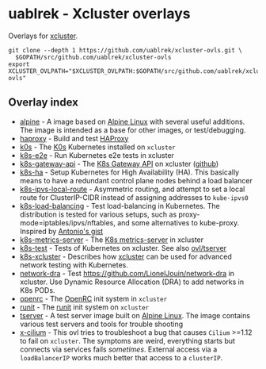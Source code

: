 # uablrek - Xcluster overlays

Overlays for [xcluster](https://github.com/Nordix/xcluster).

```
git clone --depth 1 https://github.com/uablrek/xcluster-ovls.git \
  $GOPATH/src/github.com/uablrek/xcluster-ovls
export XCLUSTER_OVLPATH="$XCLUSTER_OVLPATH:$GOPATH/src/github.com/uablrek/xcluster-ovls"
```


## Overlay index

 * [alpine](./alpine/README.md) -  A image based on [Alpine Linux](https://www.alpinelinux.org/) with several useful additions. The image is intended as a base for other images, or test/debugging. 
 * [haproxy](./haproxy/README.md) -  Build and test [HAProxy](https://github.com/haproxy/haproxy/tree/master) 
 * [k0s](./k0s/README.md) -  The [K0s](https://k0sproject.io/) Kubernetes installed on `xcluster` 
 * [k8s-e2e](./k8s-e2e/README.md) -  Run Kubernetes e2e tests in xcluster 
 * [k8s-gateway-api](./k8s-gateway-api/README.md) -  The [K8s Gateway API](https://gateway-api.sigs.k8s.io/) on xcluster ([github](https://github.com/kubernetes-sigs/gateway-api)) 
 * [k8s-ha](./k8s-ha/README.md) -  Setup Kubernetes for High Availability (HA). This basically means to have a redundant control plane nodes behind a load balancer 
 * [k8s-ipvs-local-route](./k8s-ipvs-local-route/README.md) -  Asymmetric routing, and attempt to set a local route for ClusterIP-CIDR instead of assigning addresses to `kube-ipvs0` 
 * [k8s-load-balancing](./k8s-load-balancing/README.md) -  Test load-balancing in Kubernetes. The distribution is tested for various setups, such as proxy-mode=iptables/ipvs/nftables, and some alternatives to kube-proxy. Inspired by [Antonio's gist]( https://gist.github.com/aojea/5f82db3ba5f1efd59bb73f4b28614a6a) 
 * [k8s-metrics-server](./k8s-metrics-server/README.md) -  The [K8s metrics-server](https://github.com/kubernetes-sigs/metrics-server) in xcluster 
 * [k8s-test](./k8s-test/README.md) -  Tests of Kubernetes on xcluster. See also [ovl/tserver]( https://github.com/uablrek/xcluster-ovls/tree/main/tserver) 
 * [k8s-xcluster](./k8s-xcluster/README.md) -  Describes how [xcluster](https://github.com/Nordix/xcluster) can be used for advanced network testing with Kubernetes. 
 * [network-dra](./network-dra/README.md) -  Test https://github.com/LionelJouin/network-dra in xcluster. Use Dynamic Resource Allocation (DRA) to add networks in K8s PODs. 
 * [openrc](./openrc/README.md) -  The [OpenRC](https://github.com/OpenRC/openrc) init system in `xcluster` 
 * [runit](./runit/README.md) -  The [runit](https://smarden.org/runit/) init system on `xcluster` 
 * [tserver](./tserver/README.md) -  A test server image built on [Alpine Linux](https://www.alpinelinux.org/). The image contains various test servers and tools for trouble shooting 
 * [x-cilium](./x-cilium/README.md) -  This ovl tries to troubleshoot a bug that causes `Cilium` >=1.12 to fail on `xcluster`. The symptoms are weird, everything starts but connects via services fails *sometimes*. External access via a `loadBalancerIP` works much better that access to a `clusterIP`. 
